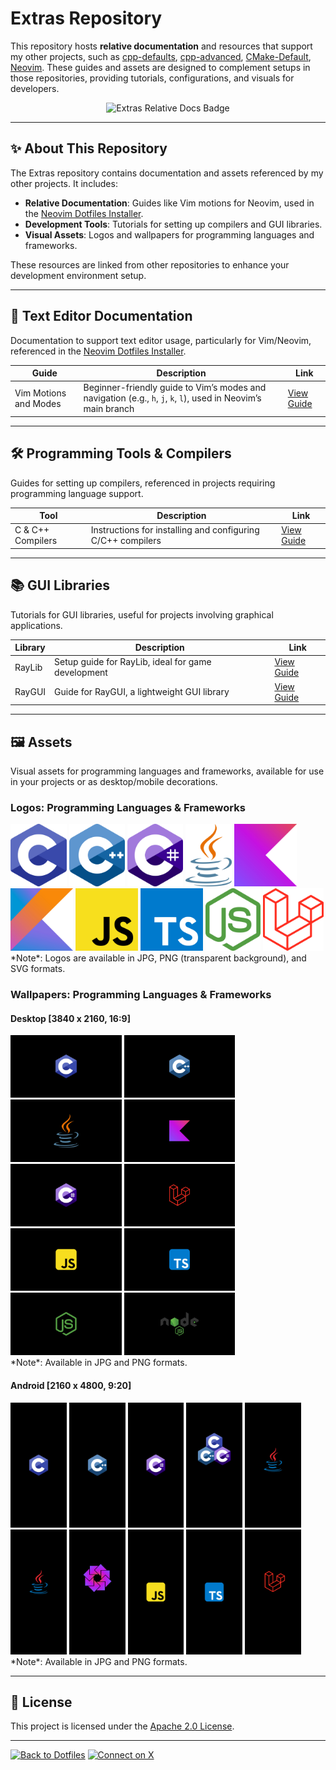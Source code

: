 # Extras Repository

This repository hosts **relative documentation** and resources that support my other projects, such as [cpp-defaults](https://github.com/corechunk/cpp-default), [cpp-advanced](https://github.com/corechunk/cpp-advanced), [CMake-Default](https://github.com/corechunk/CMake-Default), [Neovim](https://github.com/corechunk/Neovim). These guides and assets are designed to complement setups in those repositories, providing tutorials, configurations, and visuals for developers.

<p align="center">
  <img src="https://img.shields.io/badge/Extras-Relative_Docs-181717?style=flat-square&logo=github" alt="Extras Relative Docs Badge" width="300"/>
</p>

---

## ✨ About This Repository

The Extras repository contains documentation and assets referenced by my other projects. It includes:
- **Relative Documentation**: Guides like Vim motions for Neovim, used in the [Neovim Dotfiles Installer](https://github.com/corechunk/Neovim).
- **Development Tools**: Tutorials for setting up compilers and GUI libraries.
- **Visual Assets**: Logos and wallpapers for programming languages and frameworks.

These resources are linked from other repositories to enhance your development environment setup.

---

## 📝 Text Editor Documentation

Documentation to support text editor usage, particularly for Vim/Neovim, referenced in the [Neovim Dotfiles Installer](https://github.com/corechunk/Neovim).

| **Guide**                     | **Description**                                   | **Link**                                      |
|-------------------------------|--------------------------------------------------|-----------------------------------------------|
| Vim Motions and Modes         | Beginner-friendly guide to Vim’s modes and navigation (e.g., `h`, `j`, `k`, `l`), used in Neovim’s main branch | [View Guide](files/vim/vim_motions_modes.md) |

---

## 🛠️ Programming Tools & Compilers

Guides for setting up compilers, referenced in projects requiring programming language support.

| **Tool**            | **Description**                                   | **Link**                                      |
|---------------------|--------------------------------------------------|-----------------------------------------------|
| C & C++ Compilers   | Instructions for installing and configuring C/C++ compilers | [View Guide](files/compilers/c_cpp/c_cpp_compilers.md) |

---

## 📚 GUI Libraries

Tutorials for GUI libraries, useful for projects involving graphical applications.

| **Library**         | **Description**                                   | **Link**                                      |
|---------------------|--------------------------------------------------|-----------------------------------------------|
| RayLib              | Setup guide for RayLib, ideal for game development | [View Guide](files/GUI/RayLib/start.md)       |
| RayGUI              | Guide for RayGUI, a lightweight GUI library       | [View Guide](files/GUI/RayGUI/start.md)       |

---

## 🖼️ Assets

Visual assets for programming languages and frameworks, available for use in your projects or as desktop/mobile decorations.

### Logos: Programming Languages & Frameworks
<div>
  <img src="assets/logo/c/c.jpg" alt="C Logo" style="height: 100px;">
  <img src="assets/logo/cpp/cpp.jpg" alt="C++ Logo" style="height: 100px;">
  <img src="assets/logo/c-sh/c-sh.jpg" alt="C# Logo" style="height: 100px;">
  <img src="assets/logo/java/java.jpg" alt="Java Logo" style="height: 100px;">
  <img src="assets/logo/kotlin/kotlin.jpg" alt="Kotlin Logo" style="height: 100px;">
  <img src="assets/logo/kotlin_2/kotlin.jpg" alt="Alternate Kotlin Logo" style="height: 100px;">
  <img src="assets/logo/js/js.jpg" alt="JavaScript Logo" style="height: 100px;">
  <img src="assets/logo/ts/ts.jpg" alt="TypeScript Logo" style="height: 100px;">
  <img src="assets/logo/nodeJS/nodeJS.jpg" alt="Node.js Logo" style="height: 100px;">
  <img src="assets/logo/laravel/laravel.jpg" alt="Laravel Logo" style="height: 100px;">
</div>
*Note*: Logos are available in JPG, PNG (transparent background), and SVG formats.

### Wallpapers: Programming Languages & Frameworks

#### Desktop [3840 x 2160, 16:9]
<div>
  <img src="assets/wallpaper/programming_language/desktop/1.jpg" alt="Desktop Wallpaper 1" style="height: 100px;">
  <img src="assets/wallpaper/programming_language/desktop/2.jpg" alt="Desktop Wallpaper 2" style="height: 100px;">
  <img src="assets/wallpaper/programming_language/desktop/3.jpg" alt="Desktop Wallpaper 3" style="height: 100px;">
  <img src="assets/wallpaper/programming_language/desktop/4.jpg" alt="Desktop Wallpaper 4" style="height: 100px;">
  <img src="assets/wallpaper/programming_language/desktop/5.jpg" alt="Desktop Wallpaper 5" style="height: 100px;">
  <img src="assets/wallpaper/programming_language/desktop/6.jpg" alt="Desktop Wallpaper 6" style="height: 100px;">
  <img src="assets/wallpaper/programming_language/desktop/7.jpg" alt="Desktop Wallpaper 7" style="height: 100px;">
  <img src="assets/wallpaper/programming_language/desktop/8.jpg" alt="Desktop Wallpaper 8" style="height: 100px;">
  <img src="assets/wallpaper/programming_language/desktop/9.jpg" alt="Desktop Wallpaper 9" style="height: 100px;">
  <img src="assets/wallpaper/programming_language/desktop/10.jpg" alt="Desktop Wallpaper 10" style="height: 100px;">
</div>
*Note*: Available in JPG and PNG formats.

#### Android [2160 x 4800, 9:20]
<div>
  <img src="assets/wallpaper/programming_language/android/c.jpg" alt="C Wallpaper" style="height: 200px;">
  <img src="assets/wallpaper/programming_language/android/cpp.jpg" alt="C++ Wallpaper" style="height: 200px;">
  <img src="assets/wallpaper/programming_language/android/c-sh.jpg" alt="C# Wallpaper" style="height: 200px;">
  <img src="assets/wallpaper/programming_language/android/c-family.jpg" alt="C Family Wallpaper" style="height: 200px;">
  <img src="assets/wallpaper/programming_language/android/java.jpg" alt="Java Wallpaper" style="height: 200px;">
  <img src="assets/wallpaper/programming_language/android/java_2.jpg" alt="Alternate Java Wallpaper" style="height: 200px;">
  <img src="assets/wallpaper/programming_language/android/kotlinc.jpg" alt="Kotlin Wallpaper" style="height: 200px;">
  <img src="assets/wallpaper/programming_language/android/js.jpg" alt="JavaScript Wallpaper" style="height: 200px;">
  <img src="assets/wallpaper/programming_language/android/ts.jpg" alt="TypeScript Wallpaper" style="height: 200px;">
  <img src="assets/wallpaper/programming_language/android/laravel.jpg" alt="Laravel Wallpaper" style="height: 200px;">
</div>
*Note*: Available in JPG and PNG formats.

---

## 📜 License

This project is licensed under the [Apache 2.0 License](LICENSE).

---

[![Back to Dotfiles](https://img.shields.io/badge/Back_to_Dotfiles-181717?style=flat-square&logo=github)](https://github.com/corechunk/dotfiles)
[![Connect on X](https://img.shields.io/badge/Connect_on_X-1DA1F2?style=flat-square&logo=x)](https://x.com/Mahmudul__Miraj)